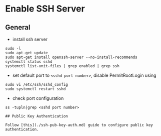 # Enable SSH Server

## General

* install ssh server
```
sudo -l
sudo apt-get update
sudo apt-get install openssh-server --no-install-recommends
systemctl status sshd
systemctl list-unit-files | grep enabled | grep ssh
```

* set default port to ```<sshd port number>```, disable PermitRootLogin using
```
sudo vi /etc/ssh/sshd_config
sudo systemctl restart sshd
````
* check port configuration
```
ss -tupln|grep <sshd port number>

## Public Key Authentication

Follow [this](./ssh-pub-key-auth.md) guide to configure public key authentication.
